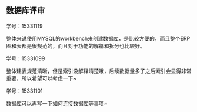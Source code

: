 ## 数据库评审

学号：15331119

整体来说使用MYSQL的workbench来创建数据库，是比较方便的，而且整个ERP图和表都是很规范的，而且对于功能的解耦和拆分也比较好。

学号：15331099

整体建表规范清晰，但是索引没解释清楚哦，后续数据量多了之后索引会显得非常重要，所以希望可以考虑一下~

学号：15331101

数据库可以再写一下如何连接数据库等事项~